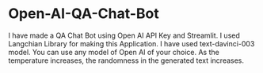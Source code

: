 # Open-AI-QA-Chat-Bot
I have made a QA Chat Bot using Open AI API Key and Streamlit. 
I used Langchian Library for making this Application. 
I have used text-davinci-003 model. 
You can use any model of Open AI of your choice. 
As the temperature increases, the randomness in the generated text increases. 
